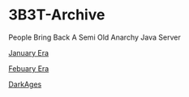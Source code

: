 # 3B3T-Archive

People Bring Back A Semi Old Anarchy Java Server

<a href="./January-Febuary-4th-Era/index.html" title="January Era">January Era</a>

<a href="./Febuary-5th-Febuary-8th-Era/index.html" title="Febuary Era">Febuary Era</a>

<a href="./DarkAges/index.html" title="DarkAges">DarkAges</a>
